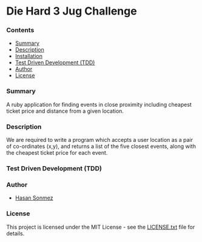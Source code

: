 # Die Hard 3 Jug Challenge

### Contents
- [Summary](#summary)
- [Description](#description)
- [Installation](#installation)
- [Test Driven Development (TDD)](#tdd)
- [Author](#author)
- [License](#license)

### <a name="summary">Summary</a>
A ruby application for finding events in close proximity including cheapest ticket price and distance from a given location.

### <a name="description">Description</a>
We are required to write a program which accepts a user location as a pair of co-ordinates (x,y), and returns a list of the five closest events, along with the cheapest ticket price for each event.

### <a name="tdd">Test Driven Development (TDD)</a>

### <a name="author">Author</a>
- [Hasan Sonmez](https://github.com/UltimateCoder00)

### <a name="license">License</a>

This project is licensed under the MIT License - see the [LICENSE.txt](LICENSE.txt) file for details.
